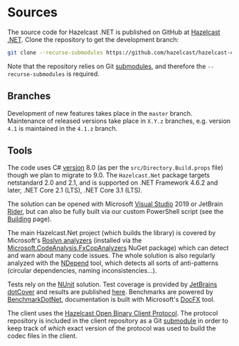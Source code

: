 # Sources

The source code for Hazelcast .NET is published on GitHub at [Hazelcast .NET](https://github.com/hazelcast/hazelcast-csharp-client). Clone the repository to get the development branch:

```sh
git clone --recurse-submodules https://github.com/hazelcast/hazelcast-csharp-client.git 
```

Note that the repository relies on Git [submodules](https://git-scm.com/book/en/v2/Git-Tools-Submodules), and therefore the `--recurse-submodules` is required.

## Branches

Development of new features takes place in the `master` branch. Maintenance of released versions take place in `X.Y.z` branches, e.g. version `4.1` is maintained in the `4.1.z` branch. 

## Tools

The code uses C# [version](https://docs.microsoft.com/en-us/dotnet/csharp/language-reference/configure-language-version) 8.0 (as per the `src/Directory.Build.props` file) though we plan to migrate to 9.0. The `Hazelcast.Net` package targets netstandard 2.0 and 2.1, and is supported on .NET Framework 4.6.2 and later, .NET Core 2.1 (LTS), .NET Core 3.1 (LTS).

The solution can be opened with Microsoft [Visual Studio](https://visualstudio.microsoft.com/) 2019 or JetBrain [Rider](https://www.jetbrains.com/rider/), but can also be fully built via our custom PowerShell script (see the [Building](building.md) page).

The main Hazelcast.Net project (which builds the library) is covered by Microsoft's [Roslyn analyzers](https://docs.microsoft.com/en-us/visualstudio/code-quality/roslyn-analyzers-overview) (installed via the [Microsoft.CodeAnalysis.FxCopAnalyzers](https://www.nuget.org/packages/Microsoft.CodeAnalysis.FxCopAnalyzers/) NuGet package) which can detect and warn about many code issues. The whole solution is also regularly analyzed with the [NDepend](https://www.ndepend.com/) tool, which detects all sorts of anti-patterns (circular dependencies, naming inconsistencies...).

Tests rely on the [NUnit](https://nunit.org/) solution. Test coverage is provided by
 [JetBrains dotCover](https://www.jetbrains.com/dotcover/) and results are published [here](../../cover/index.md). Benchmarks are powered by [BenchmarkDotNet](https://benchmarkdotnet.org/), documentation is built with Microsoft's [DocFX](https://dotnet.github.io/docfx/) tool.

The client uses the [Hazelcast Open Binary Client Protocol](http://github.com/hazelcast/hazelcast-client-protocol/). The protocol repository is included in the client repository as a Git [submodule](https://git-scm.com/book/en/v2/Git-Tools-Submodules) in order to keep track of *which* exact version of the protocol was used to build the codec files in the client.
